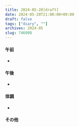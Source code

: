```yaml
---
title: 2024-05-20[draft]
date: 2024-05-20T21:00:00+09:00
draft: false
tags: ["diary", ""]
archives: 2024-05
slug: 746998
---
```

#### 午前
- 
#### 午後
- 
#### 体調
- 
#### その他